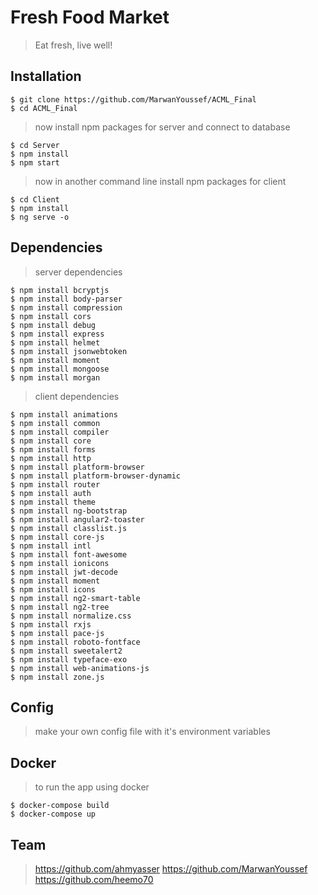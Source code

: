 # Fresh Food Market

> Eat fresh, live well!

## Installation
```shell
$ git clone https://github.com/MarwanYoussef/ACML_Final
$ cd ACML_Final
```

> now install npm packages for server and connect to database
```shell
$ cd Server
$ npm install
$ npm start
```

> now in another command line install npm packages for client
```shell
$ cd Client
$ npm install
$ ng serve -o
```

## Dependencies
> server dependencies
```shell
$ npm install bcryptjs
$ npm install body-parser
$ npm install compression
$ npm install cors
$ npm install debug
$ npm install express
$ npm install helmet
$ npm install jsonwebtoken
$ npm install moment
$ npm install mongoose
$ npm install morgan
```

> client dependencies
```shell
$ npm install animations
$ npm install common
$ npm install compiler
$ npm install core
$ npm install forms
$ npm install http
$ npm install platform-browser
$ npm install platform-browser-dynamic
$ npm install router
$ npm install auth
$ npm install theme
$ npm install ng-bootstrap
$ npm install angular2-toaster
$ npm install classlist.js
$ npm install core-js
$ npm install intl
$ npm install font-awesome
$ npm install ionicons
$ npm install jwt-decode
$ npm install moment
$ npm install icons
$ npm install ng2-smart-table
$ npm install ng2-tree
$ npm install normalize.css
$ npm install rxjs
$ npm install pace-js
$ npm install roboto-fontface
$ npm install sweetalert2
$ npm install typeface-exo
$ npm install web-animations-js
$ npm install zone.js
```

## Config
> make your own config file with it's environment variables

## Docker
> to run the app using docker
```shell
$ docker-compose build
$ docker-compose up
```

## Team
> https://github.com/ahmyasser
> https://github.com/MarwanYoussef
> https://github.com/heemo70
